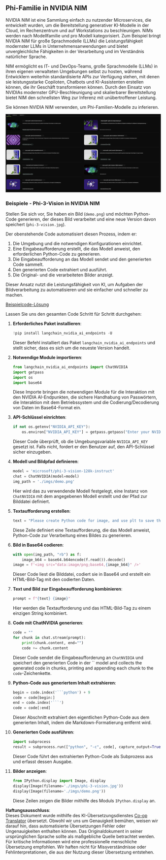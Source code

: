<!--
CO_OP_TRANSLATOR_METADATA:
{
  "original_hash": "7b08e277df2a9307f861ae54bc30c772",
  "translation_date": "2025-03-27T06:47:45+00:00",
  "source_file": "md\\01.Introduction\\02\\06.NVIDIA.md",
  "language_code": "de"
}
-->
## Phi-Familie in NVIDIA NIM

NVIDIA NIM ist eine Sammlung einfach zu nutzender Microservices, die entwickelt wurden, um die Bereitstellung generativer KI-Modelle in der Cloud, im Rechenzentrum und auf Workstations zu beschleunigen. NIMs werden nach Modellfamilie und pro Modell kategorisiert. Zum Beispiel bringt NVIDIA NIM für große Sprachmodelle (LLMs) die Leistungsfähigkeit modernster LLMs in Unternehmensanwendungen und bietet unvergleichliche Fähigkeiten in der Verarbeitung und im Verständnis natürlicher Sprache.

NIM ermöglicht es IT- und DevOps-Teams, große Sprachmodelle (LLMs) in ihren eigenen verwalteten Umgebungen selbst zu hosten, während Entwicklern weiterhin standardisierte APIs zur Verfügung stehen, mit denen sie leistungsstarke Copiloten, Chatbots und KI-Assistenten erstellen können, die ihr Geschäft transformieren können. Durch den Einsatz von NVIDIAs modernster GPU-Beschleunigung und skalierbarer Bereitstellung bietet NIM den schnellsten Weg zur Inferenz mit unübertroffener Leistung.

Sie können NVIDIA NIM verwenden, um Phi-Familien-Modelle zu inferieren.

![nim](../../../../../translated_images/Phi-NIM.45af94d89220fbbbc85f8da0379150a29cc88c3dd8ec417b1d3b7237bbe1c58a.de.png)

### **Beispiele - Phi-3-Vision in NVIDIA NIM**

Stellen Sie sich vor, Sie haben ein Bild (`demo.png`) und möchten Python-Code generieren, der dieses Bild verarbeitet und eine neue Version davon speichert (`phi-3-vision.jpg`).

Der obenstehende Code automatisiert diesen Prozess, indem er:

1. Die Umgebung und die notwendigen Konfigurationen einrichtet.
2. Eine Eingabeaufforderung erstellt, die das Modell anweist, den erforderlichen Python-Code zu generieren.
3. Die Eingabeaufforderung an das Modell sendet und den generierten Code sammelt.
4. Den generierten Code extrahiert und ausführt.
5. Die Original- und die verarbeiteten Bilder anzeigt.

Dieser Ansatz nutzt die Leistungsfähigkeit von KI, um Aufgaben der Bildverarbeitung zu automatisieren und sie einfacher und schneller zu machen.

[Beispielcode-Lösung](../../../../../code/06.E2E/E2E_Nvidia_NIM_Phi3_Vision.ipynb)

Lassen Sie uns den gesamten Code Schritt für Schritt durchgehen:

1. **Erforderliches Paket installieren**:
    ```python
    !pip install langchain_nvidia_ai_endpoints -U
    ```
    Dieser Befehl installiert das Paket `langchain_nvidia_ai_endpoints` und stellt sicher, dass es sich um die neueste Version handelt.

2. **Notwendige Module importieren**:
    ```python
    from langchain_nvidia_ai_endpoints import ChatNVIDIA
    import getpass
    import os
    import base64
    ```
    Diese Importe bringen die notwendigen Module für die Interaktion mit den NVIDIA AI-Endpunkten, die sichere Handhabung von Passwörtern, die Interaktion mit dem Betriebssystem und die Codierung/Decodierung von Daten im Base64-Format ein.

3. **API-Schlüssel einrichten**:
    ```python
    if not os.getenv("NVIDIA_API_KEY"):
        os.environ["NVIDIA_API_KEY"] = getpass.getpass("Enter your NVIDIA API key: ")
    ```
    Dieser Code überprüft, ob die Umgebungsvariable `NVIDIA_API_KEY` gesetzt ist. Falls nicht, fordert er den Benutzer auf, den API-Schlüssel sicher einzugeben.

4. **Modell und Bildpfad definieren**:
    ```python
    model = 'microsoft/phi-3-vision-128k-instruct'
    chat = ChatNVIDIA(model=model)
    img_path = './imgs/demo.png'
    ```
    Hier wird das zu verwendende Modell festgelegt, eine Instanz von `ChatNVIDIA` mit dem angegebenen Modell erstellt und der Pfad zur Bilddatei definiert.

5. **Textaufforderung erstellen**:
    ```python
    text = "Please create Python code for image, and use plt to save the new picture under imgs/ and name it phi-3-vision.jpg."
    ```
    Diese Zeile definiert eine Textaufforderung, die das Modell anweist, Python-Code zur Verarbeitung eines Bildes zu generieren.

6. **Bild in Base64 codieren**:
    ```python
    with open(img_path, "rb") as f:
        image_b64 = base64.b64encode(f.read()).decode()
    image = f'<img src="data:image/png;base64,{image_b64}" />'
    ```
    Dieser Code liest die Bilddatei, codiert sie in Base64 und erstellt ein HTML-Bild-Tag mit den codierten Daten.

7. **Text und Bild zur Eingabeaufforderung kombinieren**:
    ```python
    prompt = f"{text} {image}"
    ```
    Hier werden die Textaufforderung und das HTML-Bild-Tag zu einem einzigen String kombiniert.

8. **Code mit ChatNVIDIA generieren**:
    ```python
    code = ""
    for chunk in chat.stream(prompt):
        print(chunk.content, end="")
        code += chunk.content
    ```
    Dieser Code sendet die Eingabeaufforderung an `ChatNVIDIA` und speichert den generierten Code in der `` model and collects the generated code in chunks, printing and appending each chunk to the `code`-Zeichenkette.

9. **Python-Code aus generiertem Inhalt extrahieren**:
    ```python
    begin = code.index('```python') + 9
    code = code[begin:]
    end = code.index('```')
    code = code[:end]
    ```
    Dieser Abschnitt extrahiert den eigentlichen Python-Code aus dem generierten Inhalt, indem die Markdown-Formatierung entfernt wird.

10. **Generierten Code ausführen**:
    ```python
    import subprocess
    result = subprocess.run(["python", "-c", code], capture_output=True)
    ```
    Dieser Code führt den extrahierten Python-Code als Subprozess aus und erfasst dessen Ausgabe.

11. **Bilder anzeigen**:
    ```python
    from IPython.display import Image, display
    display(Image(filename='./imgs/phi-3-vision.jpg'))
    display(Image(filename='./imgs/demo.png'))
    ```
    Diese Zeilen zeigen die Bilder mithilfe des Moduls `IPython.display` an.

**Haftungsausschluss**:  
Dieses Dokument wurde mithilfe des KI-Übersetzungsdienstes [Co-op Translator](https://github.com/Azure/co-op-translator) übersetzt. Obwohl wir uns um Genauigkeit bemühen, weisen wir darauf hin, dass automatisierte Übersetzungen Fehler oder Ungenauigkeiten enthalten können. Das Originaldokument in seiner ursprünglichen Sprache sollte als maßgebliche Quelle betrachtet werden. Für kritische Informationen wird eine professionelle menschliche Übersetzung empfohlen. Wir haften nicht für Missverständnisse oder Fehlinterpretationen, die aus der Nutzung dieser Übersetzung entstehen.